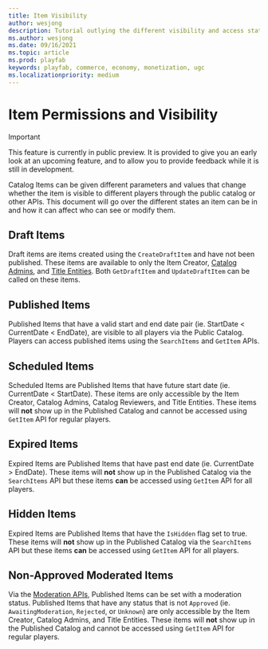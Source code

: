 ```yaml
---
title: Item Visibility
author: wesjong
description: Tutorial outlying the different visibility and access states an item can be in
ms.author: wesjong
ms.date: 09/16/2021
ms.topic: article
ms.prod: playfab
keywords: playfab, commerce, economy, monetization, ugc
ms.localizationpriority: medium
---
```


# Item Permissions and Visibility

> [!IMPORTANT]
> This feature is currently in public preview. It is provided to give you an early look at an upcoming feature, and to allow you to provide feedback while it is still in development.

Catalog Items can be given different parameters and values that change whether the item is visible to different players through the public catalog or other APIs. This document will go over the different states an item can be in and how it can affect who can see or modify them.

## Draft Items
Draft items are items created using the `CreateDraftItem` and have not been published. These items are available to only the Item Creator, [Catalog Admins](/gaming/playfab/features/commerce/ugc/settings/#catalog-admins), and [Title Entities](/gaming/playfab/features/data/entities/#title). Both `GetDraftItem` and `UpdateDraftItem` can be called on these items.

## Published Items
Published Items that have a valid start and end date pair (ie. StartDate < CurrentDate < EndDate), are visible to all players via the Public Catalog. Players can access published items using the `SearchItems` and `GetItem` APIs.

## Scheduled Items
Scheduled Items are Published Items that have future start date (ie. CurrentDate < StartDate). These items are only accessible by the Item Creator, Catalog Admins, Catalog Reviewers, and Title Entities. These items will **not** show up in the Published Catalog and cannot be accessed using `GetItem` API for regular players.

## Expired Items

Expired Items are Published Items that have past end date (ie. CurrentDate > EndDate). These items will **not** show up in the Published Catalog via the `SearchItems` API but these items **can** be accessed using `GetItem` API for all players.

## Hidden Items

Expired Items are Published Items that have the `IsHidden` flag set to true. These items will **not** show up in the Published Catalog via the `SearchItems` API but these items **can** be accessed using `GetItem` API for all players.

## Non-Approved Moderated Items

Via the [Moderation APIs](/gaming/playfab/features/commerce/ugc/moderation), Published Items can be set with a moderation status. Published Items that have any status that is not `Approved` (ie. `AwaitingModeration`, `Rejected`, or `Unknown`) are only accessible by the Item Creator, Catalog Admins, and Title Entities. These items will **not** show up in the Published Catalog and cannot be accessed using `GetItem` API for regular players.

